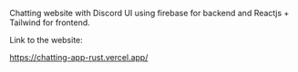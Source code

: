 Chatting website with Discord UI using firebase for backend and Reactjs + Tailwind for frontend.


Link to the website:

https://chatting-app-rust.vercel.app/
